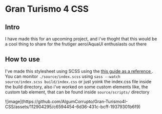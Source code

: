 <h1>Gran Turismo 4 CSS</h1>
<h2>Intro</h2>
<p>I have made this for an upcoming project, and i've thoght that this would be a cool thing to share for the frutiger aero/AquaUI enthusiasts out there</p>
<h2>How to use</h2>
<p>I've made this stylesheet using SCSS using the <a href="https://blog.logrocket.com/the-definitive-guide-to-scss"/> this guide as a reference </a>. You can monitor <code>./source/index.scss</code> 
using <code>sass --watch source/index.scss build/index.css</code> or just yoink the index.css file inside the build directory, also i've worked on some custom elements like, the custom tab element, that can be found inside <code>source/scripts/</code> directory
</p>
![image](https://github.com/AlgumCorrupto/Gran-Turismo4I-CSS/assets/112904295/c6594454-6d36-431c-bcff-19379301b6f9)
